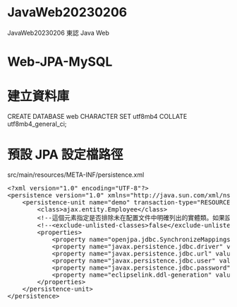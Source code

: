 # JavaWeb20230206
JavaWeb20230206 東認 Java Web

# Web-JPA-MySQL
# 建立資料庫
CREATE DATABASE web CHARACTER SET utf8mb4 COLLATE utf8mb4_general_ci;

# 預設 JPA 設定檔路徑
src/main/resources/META-INF/persistence.xml
<pre>
&lt;?xml version="1.0" encoding="UTF-8"?&gt;
&lt;persistence version="1.0" xmlns="http://java.sun.com/xml/ns/persistence" xmlns:xsi="http://www.w3.org/2001/XMLSchema-instance" xsi:schemaLocation="http://java.sun.com/xml/ns/persistence  http://java.sun.com/xml/ns/persistence/persistence_1_0.xsd"&gt;
    &lt;persistence-unit name="demo" transaction-type="RESOURCE_LOCAL"&gt;
        &lt;class&gt;ajax.entity.Employee&lt;/class&gt;
        &lt;!--這個元素指定是否排除未在配置文件中明確列出的實體類。如果設置為false（默認值），則未在persistence.xml中明確列出的實體類也會被JPA管理器自動掃描並添加到持久化單元中。--&gt;
        &lt;!--&lt;exclude-unlisted-classes&gt;false&lt;/exclude-unlisted-classes&gt;--&gt;
        &lt;properties&gt;
            &lt;property name="openjpa.jdbc.SynchronizeMappings" value="buildSchema(ForeignKeys=true)"/&gt;
            &lt;property name="javax.persistence.jdbc.driver" value="com.mysql.cj.jdbc.Driver"/&gt;
            &lt;property name="javax.persistence.jdbc.url" value="jdbc:mysql://localhost:3306/web?serverTimezone=Asia/Taipei"/&gt;
            &lt;property name="javax.persistence.jdbc.user" value="root"/&gt;
            &lt;property name="javax.persistence.jdbc.password" value="12345678"/&gt;
            &lt;property name="eclipselink.ddl-generation" value="create-or-extend-tables"/&gt;
        &lt;/properties&gt;
    &lt;/persistence-unit&gt;
&lt;/persistence&gt;
</pre>
